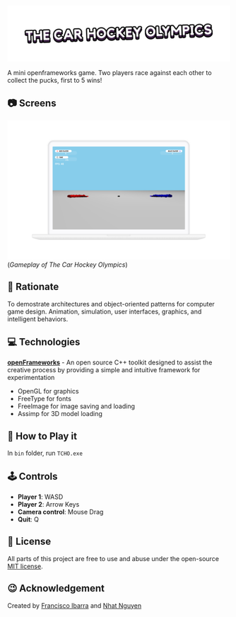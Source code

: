 ![Portfolio Banner](./bin/data/images/banner.png)

A mini openframeworks game. Two players race against each other to collect the pucks, first to 5 wins!

## 📷 Screens
![Screenshot 1](./bin/data/images/screenshot.png)
(*Gameplay of The Car Hockey Olympics*)

## 🧠 Rationate

To demostrate architectures and object-oriented patterns for computer game design. Animation, simulation, user interfaces, graphics, and intelligent behaviors.

## 💻 Technologies

[**openFrameworks**](https://openframeworks.cc/) - An open source C++ toolkit designed to assist the creative process by providing a simple and intuitive framework for experimentation
- OpenGL for graphics
- FreeType for fonts
- FreeImage for image saving and loading
- Assimp for 3D model loading

## 🎴 How to Play it

In `bin` folder, run `TCHO.exe`

## 🕹 Controls

- **Player 1**: WASD
- **Player 2**: Arrow Keys
- **Camera control**: Mouse Drag
- **Quit**: Q

## 📔 License
All parts of this project are free to use and abuse under the open-source [MIT license](./LICENSE).

## 😉 Acknowledgement
Created by [Francisco Ibarra](https://github.com/Francisco-Ibarra07) and [Nhat Nguyen](https://github.com/nattwasm)

